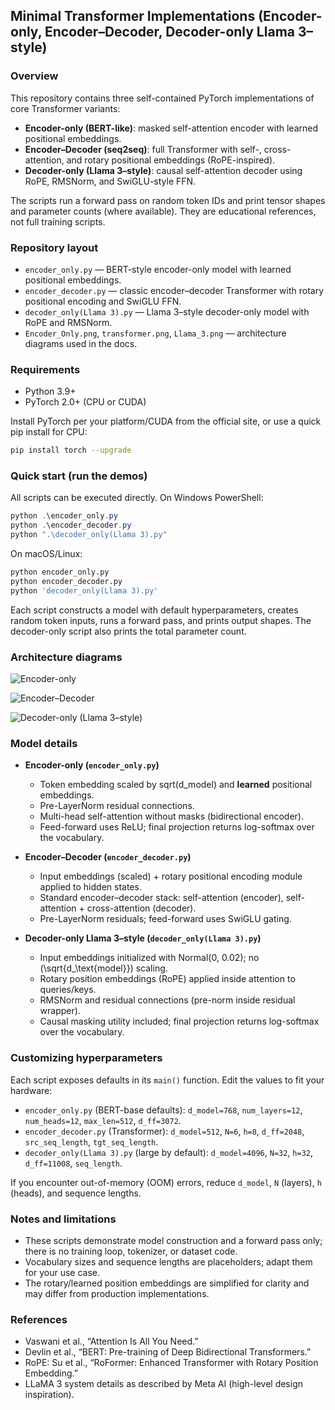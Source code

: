 ## Minimal Transformer Implementations (Encoder-only, Encoder–Decoder, Decoder-only Llama 3–style)

### Overview
This repository contains three self-contained PyTorch implementations of core Transformer variants:

- **Encoder-only (BERT-like)**: masked self-attention encoder with learned positional embeddings.
- **Encoder–Decoder (seq2seq)**: full Transformer with self-, cross-attention, and rotary positional embeddings (RoPE-inspired).
- **Decoder-only (Llama 3–style)**: causal self-attention decoder using RoPE, RMSNorm, and SwiGLU-style FFN.

The scripts run a forward pass on random token IDs and print tensor shapes and parameter counts (where available). They are educational references, not full training scripts.

### Repository layout
- `encoder_only.py` — BERT-style encoder-only model with learned positional embeddings.
- `encoder_decoder.py` — classic encoder–decoder Transformer with rotary positional encoding and SwiGLU FFN.
- `decoder_only(Llama 3).py` — Llama 3–style decoder-only model with RoPE and RMSNorm.
- `Encoder_Only.png`, `transformer.png`, `Llama_3.png` — architecture diagrams used in the docs.

### Requirements
- Python 3.9+
- PyTorch 2.0+ (CPU or CUDA)

Install PyTorch per your platform/CUDA from the official site, or use a quick pip install for CPU:

```bash
pip install torch --upgrade
```

### Quick start (run the demos)
All scripts can be executed directly. On Windows PowerShell:

```powershell
python .\encoder_only.py
python .\encoder_decoder.py
python ".\decoder_only(Llama 3).py"
```

On macOS/Linux:

```bash
python encoder_only.py
python encoder_decoder.py
python 'decoder_only(Llama 3).py'
```

Each script constructs a model with default hyperparameters, creates random token inputs, runs a forward pass, and prints output shapes. The decoder-only script also prints the total parameter count.

### Architecture diagrams
![Encoder-only](Encoder_Only.png)

![Encoder–Decoder](transformer.png)

![Decoder-only (Llama 3–style)](Llama_3.png)

### Model details

- **Encoder-only (`encoder_only.py`)**
  - Token embedding scaled by sqrt(d_model) and **learned** positional embeddings.
  - Pre-LayerNorm residual connections.
  - Multi-head self-attention without masks (bidirectional encoder).
  - Feed-forward uses ReLU; final projection returns log-softmax over the vocabulary.

- **Encoder–Decoder (`encoder_decoder.py`)**
  - Input embeddings (scaled) + rotary positional encoding module applied to hidden states.
  - Standard encoder–decoder stack: self-attention (encoder), self-attention + cross-attention (decoder).
  - Pre-LayerNorm residuals; feed-forward uses SwiGLU gating.

- **Decoder-only Llama 3–style (`decoder_only(Llama 3).py`)**
  - Input embeddings initialized with Normal(0, 0.02); no \(\sqrt{d_\text{model}}\) scaling.
  - Rotary position embeddings (RoPE) applied inside attention to queries/keys.
  - RMSNorm and residual connections (pre-norm inside residual wrapper).
  - Causal masking utility included; final projection returns log-softmax over the vocabulary.

### Customizing hyperparameters
Each script exposes defaults in its `main()` function. Edit the values to fit your hardware:

- `encoder_only.py` (BERT-base defaults): `d_model=768`, `num_layers=12`, `num_heads=12`, `max_len=512`, `d_ff=3072`.
- `encoder_decoder.py` (Transformer): `d_model=512`, `N=6`, `h=8`, `d_ff=2048`, `src_seq_length`, `tgt_seq_length`.
- `decoder_only(Llama 3).py` (large by default): `d_model=4096`, `N=32`, `h=32`, `d_ff=11008`, `seq_length`.

If you encounter out-of-memory (OOM) errors, reduce `d_model`, `N` (layers), `h` (heads), and sequence lengths.

### Notes and limitations
- These scripts demonstrate model construction and a forward pass only; there is no training loop, tokenizer, or dataset code.
- Vocabulary sizes and sequence lengths are placeholders; adapt them for your use case.
- The rotary/learned position embeddings are simplified for clarity and may differ from production implementations.

### References
- Vaswani et al., “Attention Is All You Need.”
- Devlin et al., “BERT: Pre-training of Deep Bidirectional Transformers.”
- RoPE: Su et al., “RoFormer: Enhanced Transformer with Rotary Position Embedding.”
- LLaMA 3 system details as described by Meta AI (high-level design inspiration).


